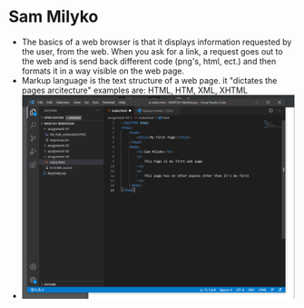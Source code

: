 # Sam Milyko
* The basics of a web browser is that it displays information requested by the user, from the web. When you ask for a link, a request goes out to the web and is send back different code (png's, html, ect.) and then formats it in a way visible on the web page.
* Markup language is the text structure of a web page. it "dictates the pages arcitecture" examples are: HTML, HTM, XML, XHTML
* ![screenshot](./images/screenshot.PNG)